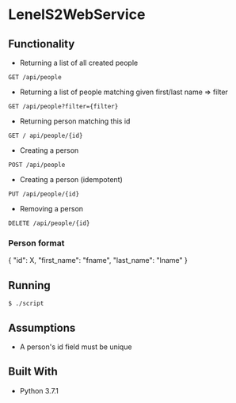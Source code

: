 # LenelS2WebService


## Functionality
* Returning a list of all created people 
```
GET /api/people
```
* Returning a list of people matching given first/last name => filter
```
GET /api/people?filter={filter}
```
* Returning person matching this id
```
GET / api/people/{id}
```
* Creating a person
```
POST /api/people
```
* Creating a person (idempotent)
```
PUT /api/people/{id}
```
* Removing a person
```
DELETE /api/people/{id}
```

### Person format
{
  "id": X,
  "first_name": "fname",
  "last_name": "lname"
}

## Running
```
$ ./script
```

## Assumptions
* A person's id field must be unique

## Built With
* Python 3.7.1 

